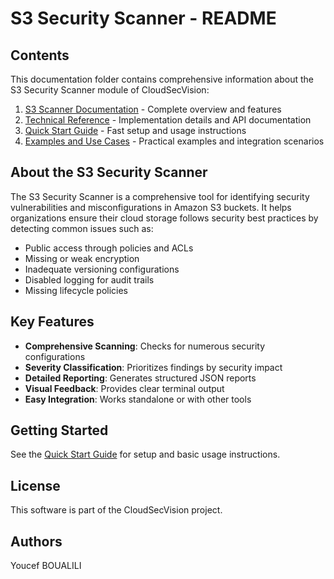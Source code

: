 # S3 Security Scanner - README

## Contents

This documentation folder contains comprehensive information about the S3 Security Scanner module of CloudSecVision:

1. [S3 Scanner Documentation](s3_scanner_documentation.md) - Complete overview and features
2. [Technical Reference](s3_scanner_technical_reference.md) - Implementation details and API documentation
3. [Quick Start Guide](s3_scanner_quick_start.md) - Fast setup and usage instructions
4. [Examples and Use Cases](s3_scanner_examples.md) - Practical examples and integration scenarios

## About the S3 Security Scanner

The S3 Security Scanner is a comprehensive tool for identifying security vulnerabilities and misconfigurations in Amazon S3 buckets. It helps organizations ensure their cloud storage follows security best practices by detecting common issues such as:

- Public access through policies and ACLs
- Missing or weak encryption
- Inadequate versioning configurations 
- Disabled logging for audit trails
- Missing lifecycle policies

## Key Features

- **Comprehensive Scanning**: Checks for numerous security configurations
- **Severity Classification**: Prioritizes findings by security impact
- **Detailed Reporting**: Generates structured JSON reports
- **Visual Feedback**: Provides clear terminal output
- **Easy Integration**: Works standalone or with other tools

## Getting Started

See the [Quick Start Guide](s3_scanner_quick_start.md) for setup and basic usage instructions.

## License

This software is part of the CloudSecVision project.

## Authors

Youcef BOUALILI
